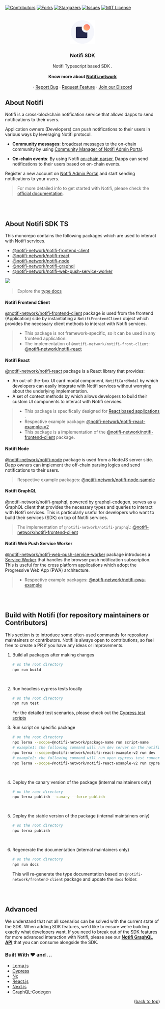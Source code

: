 <div id="top"></div>

[![Contributors][contributors-shield]][contributors-url]
[![Forks][forks-shield]][forks-url]
[![Stargazers][stars-shield]][stars-url]
[![Issues][issues-shield]][issues-url]
[![MIT License][license-shield]][license-url]

<!-- PROJECT LOGO -->
<br />
<div align="center">
  <a href="https://github.com/notifi-network/notifi-sdk-ts">
    <img src="images/logo.jpg" alt="Logo" width="80" height="80">
  </a>

  <h3 align="center">Notifi SDK</h3>

  <p align="center">
    Notifi Typescript based SDK .
    <br />
    <br />
    <strong>Know more about <a href="https://notifi.network/">Notifi.network</a></strong>
    <br />
    <br />
    ·
    <a href="https://github.com/notifi-network/notifi-sdk-ts/issues">Report Bug</a>
    ·
    <a href="https://github.com/notifi-network/notifi-sdk-ts/issues">Request Feature</a>
    ·
    <a href="https://discord.gg/nAqR3mk3rv">Join our Discord</a>
  </p>
</div>

## About Notifi

Notifi is a cross-blockchain notification service that allows dapps to send notifications to their users.

Application owners (Developers) can push notifications to their users in various ways by leveraging Notifi protocol.

- **Community messages**: broadcast messages to the on-chain community by using [Community Manager of Notifi Admin Portal](https://admin.notifi.network/community).

- **On-chain events**: By using Notifi [on-chain parser](https://github.com/notifi-network/notifi-parser-sdk), Dapps can send notifications to their users based on on-chain events.

Register a new account on [Notifi Admin Portal](https://admin.notifi.network) and start sending notifications to your users.

> For more detailed info to get started with Notifi, please check the [official documentation](https://docs.notifi.network/docs/getting-started).

<br/>
<br/>

## About Notifi SDK TS

This monorepo contains the following packages which are used to interact with Notifi services.

- [@notifi-network/notifi-frontend-client](#notifi-frontend-client)
- [@notifi-network/notifi-react](#notifi-react)
- [@notifi-network/notifi-node](#notifi-node)
- [@notifi-network/notifi-graphql](#notifi-graphql)
- [@notifi-network/notifi-web-push-service-worker]()

![](https://i.imgur.com/4E1HeMp.png)

> Explore the [type docs](https://docs.notifi.network/notifi-sdk-ts/)

#### Notifi Frontend Client

[@notifi-network/notifi-frontend-client](https://github.com/notifi-network/notifi-sdk-ts/tree/main/packages/notifi-frontend-client) package is used from the frontend (Application) side by instantiating a `NotifiFrontendClient` object which provides the necessary client methods to interact with Notifi services.

> - This package is not framework-specific, so it can be used in any frontend application.
> - The implementation of `@notifi-network/notifi-front-client`: [@notifi-network/notifi-react](#notifi-react)

#### Notifi React

[@notifi-network/notifi-react](https://github.com/notifi-network/notifi-sdk-ts/tree/main/packages/notifi-react) package is a React library that provides:

- An out-of-the-box UI card modal component, `NotifiCardModal` by which developers can easily integrate with Notifi services without worrying about the underlying implementation.
- A set of context methods by which allows developers to build their custom UI components to interact with Notifi services.

> - This package is specifically designed for [React based applications](https://www.robinwieruch.de/react-starter/) .
> - Respective example package: [@notifi-network/notifi-react-example-v2](https://github.com/notifi-network/notifi-sdk-ts/tree/main/packages/notifi-react-example-v2)
> - This package is a implementation of the [@notifi-network/notifi-frontend-client](#notifi-frontend-client) package.

#### Notifi Node

[@notifi-network/notifi-node](https://github.com/notifi-network/notifi-sdk-ts/tree/main/packages/notifi-node) package is used from a NodeJS server side. Dapp owners can implement the off-chain parsing logics and send notifications to their users.

> Respective example packages: [@notifi-network/notifi-node-sample](https://github.com/notifi-network/notifi-sdk-ts/tree/main/packages/notifi-node-sample)

#### Notifi GraphQL

[@notifi-network/notifi-graphql](https://github.com/notifi-network/notifi-sdk-ts/tree/main/packages/notifi-graphql), powered by [graphql-codegen](https://the-guild.dev/graphql/codegen/docs/getting-started), serves as a GraphQL client that provides the necessary types and queries to interact with Notifi services.
This is particularly useful for developers who want to build their services (SDK) on top of Notifi services.

> The implementation of `@notifi-network/notifi-graphql`: [@notifi-network/notifi-frontend-client](#notifi-frontend-client)

#### Notifi Web Push Service Worker

[@notifi-network/notifi-web-push-service-worker](https://github.com/notifi-network/notifi-sdk-ts/tree/main/packages/notifi-web-push-service-worker) package introduces a [Service Worker](https://developer.mozilla.org/en-US/docs/Web/API/Service_Worker_API) that handles the browser push notification subscription.
This is useful for the cross platform applications which adopt the Progressive Web App (PWA) architecture.

> - Respective example packages: [@notifi-network/notifi-pwa-example](https://github.com/notifi-network/notifi-sdk-ts/tree/main/packages/notifi-pwa-example)

<br/>
<br/>

## Build with Notifi (for repository maintainers or Contributors)

This section is to introduce some often-used commands for repository maintainers or contributors. Notifi is always open to contributions, so feel free to create a PR if you have any ideas or improvements.

1. Build all packages after making changes

   ```bash
   # on the root directory
   npm run build
   ```

    </br>

2. Run headless cypress tests locally

   ```bash
   # on the root directory
   npm run test

   ```

   For the detailed test scenarios, please check out the [Cypress test scripts](https://github.com/notifi-network/notifi-sdk-ts/blob/main/packages/notifi-react-example-v2/cypress/component/NotifiCardModal.cy.tsx)
   </br>

3. Run script on specific package

   ```bash
   # on the root directory
   npx lerna --scope=@notifi-network/package-name run script-name
   # example1: the following command will run dev server on the notifi-react-example-v2 package
   npx lerna --scope=@notifi-network/notifi-react-example-v2 run dev
   # example2: the following command will run open cypress test runner on the notifi-react-example-v2 package
   npx lerna --scope=@notifi-network/notifi-react-example-v2 run cypress:open
   ```

    </br>

4. Deploy the canary version of the package (internal maintainers only)

   ```bash
   # on the root directory
   npx lerna publish --canary --force-publish
   ```

    </br>

5. Deploy the stable version of the package (internal maintainers only)

   ```bash
   # on the root directory
   npx lerna publish
   ```

    </br>

6. Regenerate the documentation (internal maintainers only)

   ```bash
   # on the root directory
   npm run docs
   ```

   This will re-generate the type documentation based on `@notifi-network/frontend-client` package and update the `docs` folder.

<br/>
<br/>

## Advanced

We understand that not all scenarios can be solved with the current state of the SDK. When adding SDK features, we'd like to ensure we're building exactly what developers want. If you need to break out of the SDK features for more advanced interaction with Notifi, please see our <a href="https://docs.notifi.network"><strong>Notifi GraphQL API</strong></a> that you can consume alongside the SDK.
</br>

### Built With ❤️ and ...

- [Lerna.js](https://lerna.js.org/)
- [Cypress](https://www.cypress.io/)
- [Nx](https://nx.dev/)
- [React.js](https://reactjs.org/)
- [Next.js](https://nextjs.org/)
- [GraphQL-Codegen](https://the-guild.dev/graphql/codegen/docs/getting-started)

<p align="right">(<a href="#top">back to top</a>)</p>

<!-- MARKDOWN LINKS & IMAGES -->
<!-- https://www.markdownguide.org/basic-syntax/#reference-style-links -->

[contributors-shield]: https://img.shields.io/github/contributors/notifi-network/notifi-sdk-ts.svg?style=for-the-badge
[contributors-url]: https://github.com/notifi-network/notifi-sdk-ts/graphs/contributors
[forks-shield]: https://img.shields.io/github/forks/notifi-network/notifi-sdk-ts.svg?style=for-the-badge
[forks-url]: https://github.com/notifi-network/notifi-sdk-ts/network/members
[stars-shield]: https://img.shields.io/github/stars/notifi-network/notifi-sdk-ts.svg?style=for-the-badge
[stars-url]: https://github.com/notifi-network/notifi-sdk-ts/stargazers
[issues-shield]: https://img.shields.io/github/issues/notifi-network/notifi-sdk-ts.svg?style=for-the-badge
[issues-url]: https://github.com/notifi-network/notifi-sdk-ts/issues
[license-shield]: https://img.shields.io/github/license/notifi-network/notifi-sdk-ts.svg?style=for-the-badge
[license-url]: https://github.com/notifi-network/notifi-sdk-ts/blob/main/LICENSE.txt
[scenario-push-diagram]: images/push_diagram.svg
[scenario-monitor-diagram]: images/monitor_diagram.svg
